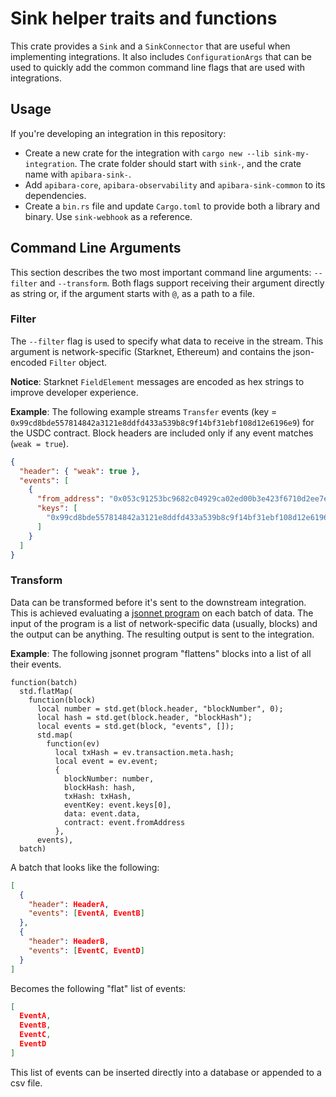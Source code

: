 # Sink helper traits and functions

This crate provides a `Sink` and a `SinkConnector` that are useful when
implementing integrations. It also includes `ConfigurationArgs` that
can be used to quickly add the common command line flags that are used with
integrations.


## Usage

If you're developing an integration in this repository:

 * Create a new crate for the integration with `cargo new --lib sink-my-integration`.
   The crate folder should start with `sink-`, and the crate name with `apibara-sink-`.
 * Add `apibara-core`, `apibara-observability` and `apibara-sink-common` to its dependencies.
 * Create a `bin.rs` file and update `Cargo.toml` to provide both a library and binary.
   Use `sink-webhook` as a reference.


## Command Line Arguments

This section describes the two most important command line arguments: `--filter` and `--transform`.
Both flags support receiving their argument directly as string or, if the
argument starts with `@`, as a path to a file.


### Filter

The `--filter` flag is used to specify what data to receive in the stream.
This argument is network-specific (Starknet, Ethereum) and contains the
json-encoded `Filter` object.

**Notice**: Starknet `FieldElement` messages are encoded as hex strings to
improve developer experience.


**Example**: The following example streams `Transfer` events (key =
`0x99cd8bde557814842a3121e8ddfd433a539b8c9f14bf31ebf108d12e6196e9`) for the
USDC contract. Block headers are included only if any event matches (`weak =
true`).

```json
{
  "header": { "weak": true },
  "events": [
    {
      "from_address": "0x053c91253bc9682c04929ca02ed00b3e423f6710d2ee7e0d5ebb06f3ecf368a8",
      "keys": [
        "0x99cd8bde557814842a3121e8ddfd433a539b8c9f14bf31ebf108d12e6196e9"
      ]
    }
  ]
}
```


### Transform

Data can be transformed before it's sent to the downstream integration. This is achieved
evaluating a [jsonnet program](https://jsonnet.org/) on each batch of data.
The input of the program is a list of network-specific data (usually, blocks) and the
output can be anything. The resulting output is sent to the integration.

**Example**: The following jsonnet program "flattens" blocks into a list of all
their events.

```jsonnet
function(batch)
  std.flatMap(
    function(block)
      local number = std.get(block.header, "blockNumber", 0);
      local hash = std.get(block.header, "blockHash");
      local events = std.get(block, "events", []);
      std.map(
        function(ev)
          local txHash = ev.transaction.meta.hash;
          local event = ev.event;
          {
            blockNumber: number,
            blockHash: hash,
            txHash: txHash,
            eventKey: event.keys[0],
            data: event.data,
            contract: event.fromAddress
          },
      events),
  batch)
```

A batch that looks like the following:

```json
[
  {
    "header": HeaderA,
    "events": [EventA, EventB]
  },
  {
    "header": HeaderB,
    "events": [EventC, EventD]
  }
]
```

Becomes the following "flat" list of events:

```json
[
  EventA,
  EventB,
  EventC,
  EventD
]
```

This list of events can be inserted directly into a database or appended to a
csv file.

